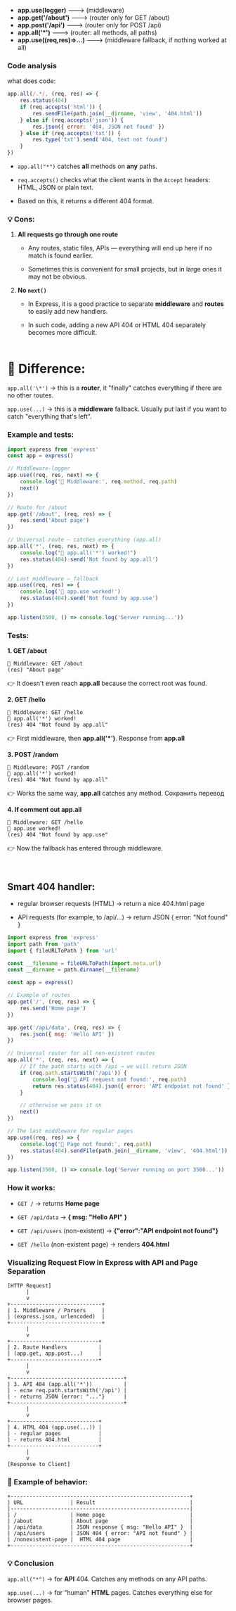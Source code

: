 - **app.use(logger)** ---> (middleware)
- **app.get('/about')** ---> (router only for GET /about)
- **app.post('/api')** ---> (router only for POST /api)
- **app.all('\*')** ---> (router: all methods, all paths)
- **app.use((req,res)=>...)** ---> (middleware fallback, if nothing worked at all)

### **Code analysis**

what does code:

```js
app.all(/.*/, (req, res) => {
	res.status(404)
	if (req.accepts('html')) {
		res.sendFile(path.join(__dirname, 'view', '404.html'))
	} else if (req.accepts('json')) {
		res.json({ error: '404, JSON not found' })
	} else if (req.accepts('txt')) {
		res.type('txt').send('404, text not found')
	}
})
```

- `app.all("*")` catches **all** methods on **any** paths.

- `req.accepts()` checks what the client wants in the `Accept` headers: HTML, JSON or plain text.

- Based on this, it returns a different 404 format.

### 💡 Cons:

1. **All requests go through one route**

   - Any routes, static files, APIs — everything will end up here if no match is found earlier.

   - Sometimes this is convenient for small projects, but in large ones it may not be obvious.

2. **No `next()`**

   - In Express, it is a good practice to separate **middleware** and **routes** to easily add new handlers.

   - In such code, adding a new API 404 or HTML 404 separately becomes more difficult.
     <br />
     <br />

# 📌 Difference:

`app.all('\*')` → this is a **router**, it "finally" catches everything if there are no other routes.

`app.use(...)` → this is a **middleware** fallback. Usually put last if you want to catch "everything that's left".

### **Example and tests:**

```js
import express from 'express'
const app = express()

// Middleware-logger
app.use((req, res, next) => {
	console.log('🔹 Middleware:', req.method, req.path)
	next()
})

// Route for /about
app.get('/about', (req, res) => {
	res.send('About page')
})

// Universal route — catches everything (app.all)
app.all('*', (req, res, next) => {
	console.log("🚨 app.all('*') worked!")
	res.status(404).send('Not found by app.all')
})

// Last middleware — fallback
app.use((req, res) => {
	console.log('🛑 app.use worked!')
	res.status(404).send('Not found by app.use')
})

app.listen(3500, () => console.log('Server running...'))
```

### **Tests:**

**1. GET /about**

```
🔹 Middleware: GET /about
(res) "About page"
```

👉 It doesn't even reach **app.all** because the correct root was found.

**2. GET /hello**

```
🔹 Middleware: GET /hello
🚨 app.all('*') worked!
(res) 404 "Not found by app.all"
```

👉 First middleware, then **app.all('\*')**. Response from **app.all**

**3. POST /random**

```
🔹 Middleware: POST /random
🚨 app.all('*') worked!
(res) 404 "Not found by app.all"
```

👉 Works the same way, **app.all** catches any method.
Сохранить перевод

**4. If comment out app.all**

```
🔹 Middleware: GET /hello
🛑 app.use worked!
(res) 404 "Not found by app.use"
```

👉 Now the fallback has entered through middleware.

<br />

## **Smart 404 handler:**

- regular browser requests (HTML) → return a nice 404.html page

- API requests (for example, to /api/...) → return JSON { error: "Not found" }

```js
import express from 'express'
import path from 'path'
import { fileURLToPath } from 'url'

const __filename = fileURLToPath(import.meta.url)
const __dirname = path.dirname(__filename)

const app = express()

// Example of routes
app.get('/', (req, res) => {
	res.send('Home page')
})

app.get('/api/data', (req, res) => {
	res.json({ msg: 'Hello API' })
})

// Universal router for all non-existent routes
app.all('*', (req, res, next) => {
	// If the path starts with /api → we will return JSON
	if (req.path.startsWith('/api')) {
		console.log('🚨 API request not found:', req.path)
		return res.status(404).json({ error: 'API endpoint not found' })
	}

	// otherwise we pass it on
	next()
})

// The last middleware for regular pages
app.use((req, res) => {
	console.log('🛑 Page not found:', req.path)
	res.status(404).sendFile(path.join(__dirname, 'view', '404.html'))
})

app.listen(3500, () => console.log('Server running on port 3500...'))
```

### How it works:

- `GET /` → returns **Home page**

- `GET /api/data` → **{ msg: "Hello API" }**

- `GET /api/users` (non-existent) → **{"error":"API endpoint not found"}**

- `GET /hello` (non-existent page) → renders **404.html**

### Visualizing Request Flow in Express with API and Page Separation

```
[HTTP Request]
      |
      v
+-----------------------------+
| 1. Middleware / Parsers     |
| (express.json, urlencoded)  |
+-----------------------------+
      |
      v
+----------------------------+
| 2. Route Handlers          |
| (app.get, app.post...)     |
+----------------------------+
      |
      v
+------------------------------------+
| 3. API 404 (app.all('*'))          |
| - если req.path.startsWith('/api') |
| - returns JSON {error: "..."}      |
+------------------------------------+
      |
      v
+----------------------------+
| 4. HTML 404 (app.use(...)) |
| - regular pages            |
| - returns 404.html         |
+----------------------------+
      |
      v
[Response to Client]
```

### 🔹 Example of behavior:

```
+---------------------------------------------------------+
| URL               | Result                              |
|---------------------------------------------------------|
| /                 | Home page                           |
| /about            | About page                          |
| /api/data         | JSON response { msg: "Hello API" }  |
| /api/users        | JSON 404 { error: "API not found" } |
| /nonexistent-page |  HTML 404 page                      |
+---------------------------------------------------------+
```

### 💡 **Conclusion**

`app.all("*")` → for **API** 404. Catches any methods on any API paths.

`app.use(...)` → for "human" **HTML** pages. Catches everything else for browser pages.

